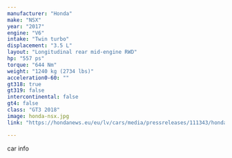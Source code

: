 ```yaml
---
manufacturer: "Honda"
make: "NSX"
year: "2017"
engine: "V6"
intake: "Twin turbo"
displacement: "3.5 L"
layout: "Longitudinal rear mid-engine RWD"
hp: "557 ps"
torque: "644 Nm"
weight: "1240 kg (2734 lbs)"
acceleration0-60: ""
gt318: true
gt319: false
intercontinental: false
gt4: false
class: "GT3 2018"
image: honda-nsx.jpg
link: "https://hondanews.eu/eu/lv/cars/media/pressreleases/111343/honda-launches-global-nsx-gt3-customer-racing-programme#:~:text=The%20NSX%20GT3%20has%20been,race%20and%20test%20mileage%20completed."

---
```


car info
